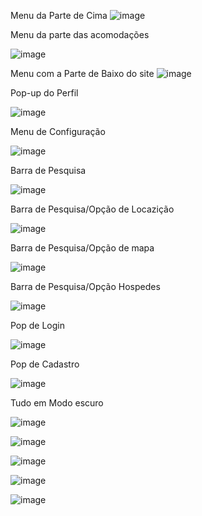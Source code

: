 
Menu da Parte de Cima 
![image](https://github.com/user-attachments/assets/36e03e8c-ca00-4254-b245-7bdf060e385c)

Menu da parte das acomodações 



![image](https://github.com/user-attachments/assets/4d3d57a5-8393-49ed-9aae-8666c37b4f43)

Menu com a Parte de Baixo do site 
![image](https://github.com/user-attachments/assets/985c47e4-0ca6-422c-8514-5f0d3d8582c6)

Pop-up do Perfil 



![image](https://github.com/user-attachments/assets/7d39f2cd-3f56-42eb-ae37-1cd7c5682bfb)

Menu de Configuração 



![image](https://github.com/user-attachments/assets/8a882bb2-841b-4c44-8703-bf71f4f92ae6)


Barra de Pesquisa

![image](https://github.com/user-attachments/assets/c98fe2e8-4491-4b8d-b899-003d577641e8)


Barra de Pesquisa/Opção de Locazição

![image](https://github.com/user-attachments/assets/de90c7c3-c491-4710-9db7-0e6fc4291219)



Barra de Pesquisa/Opção de mapa

![image](https://github.com/user-attachments/assets/e38a2a82-845d-4b71-b146-5d97b34876dd)



Barra de Pesquisa/Opção Hospedes

![image](https://github.com/user-attachments/assets/a79756b0-8e4d-4775-aa29-1a925b2f976e)


Pop de Login

![image](https://github.com/user-attachments/assets/fac96452-daa7-48b0-a5ef-eddcbb9dedbc)


Pop de Cadastro

![image](https://github.com/user-attachments/assets/fb7908fa-c3bd-4e4a-bc34-e1262cfc3942)




Tudo em Modo escuro

![image](https://github.com/user-attachments/assets/8ca3bf48-8079-4b96-9cb9-518161961d41)



![image](https://github.com/user-attachments/assets/4e2bd466-a4b0-4fd1-b1b9-42d0496b07aa)




![image](https://github.com/user-attachments/assets/ec101aef-fb2d-40fd-9b43-5f28aa5e5231)



![image](https://github.com/user-attachments/assets/b082ee9d-6fa1-4334-ad3d-95ea246384f0)



![image](https://github.com/user-attachments/assets/bcdd62cf-0202-4f56-995d-a456aa2331b9)





